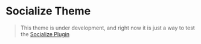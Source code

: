 # Socialize Theme

> This theme is under development, and right now it is just a way to test the [Socialize Plugin](https://github.com/rluders/oc-socialize-plugin)
